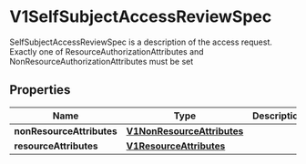 

# V1SelfSubjectAccessReviewSpec

SelfSubjectAccessReviewSpec is a description of the access request.  Exactly one of ResourceAuthorizationAttributes and NonResourceAuthorizationAttributes must be set

## Properties

| Name | Type | Description | Notes |
|------------ | ------------- | ------------- | -------------|
|**nonResourceAttributes** | [**V1NonResourceAttributes**](V1NonResourceAttributes.md) |  |  [optional] |
|**resourceAttributes** | [**V1ResourceAttributes**](V1ResourceAttributes.md) |  |  [optional] |



